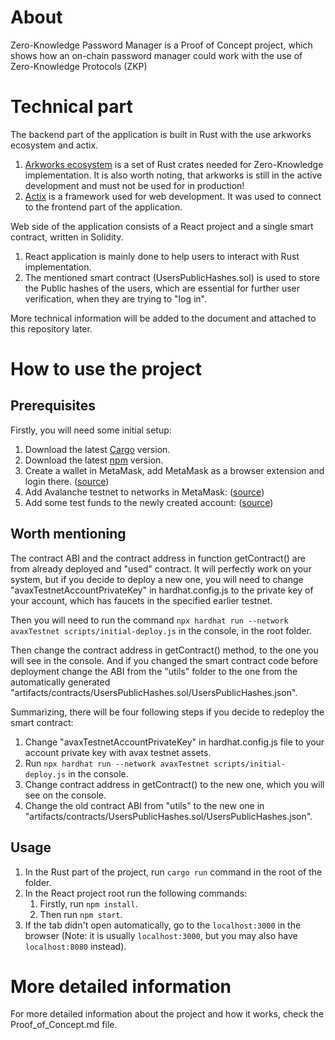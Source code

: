 # About
Zero-Knowledge Password Manager is a Proof of Concept project, which shows how an on-chain password manager could work with the use of Zero-Knowledge Protocols (ZKP)

# Technical part
The backend part of the application is built in Rust with the use arkworks ecosystem and actix.
1. [Arkworks ecosystem](https://github.com/arkworks-rs) is a set of Rust crates needed for Zero-Knowledge implementation. It is also worth noting, that arkworks is still in the active development and must not be used for in production!
2. [Actix](https://actix.rs/) is a framework used for web development. It was used to connect to the frontend part of the application.

Web side of the application consists of a React project and a single smart contract, written in Solidity.
1. React application is mainly done to help users to interact with Rust implementation.
2. The mentioned smart contract (UsersPublicHashes.sol) is used to store the Public hashes of the users, which are essential for further user verification, when they are trying to "log in".

More technical information will be added to the document and attached to this repository later.

# How to use the project

## Prerequisites 
Firstly, you will need some initial setup:
1. Download the latest [Cargo](https://doc.rust-lang.org/cargo/getting-started/installation.html) version.
2. Download the latest [npm](https://nodejs.org/en/download/) version.
3. Create a wallet in MetaMask, add MetaMask as a browser extension and login there. ([source](https://www.geeksforgeeks.org/how-to-install-and-use-metamask-on-google-chrome/))
4. Add Avalanche testnet to networks in MetaMask: ([source](https://support.avax.network/en/articles/6224787-how-to-connect-to-the-fuji-testnet))
5. Add some test funds to the newly created account: ([source](https://core.app/tools/testnet-faucet))

## Worth mentioning
The contract ABI and the contract address in function getContract() are from already deployed and "used" contract. It will perfectly work on your system, but if you decide to deploy a new one, you will need to change "avaxTestnetAccountPrivateKey" in hardhat.config.js to the private key of your account, which has faucets in the specified earlier testnet.

Then you will need to run the command `npx hardhat run --network avaxTestnet scripts/initial-deploy.js` in the console, in the root folder.

Then change the contract address in getContract() method, to the one you will see in the console. And if you changed the smart contract code before deployment change the ABI from the "utils" folder to the one from the automatically generated "artifacts/contracts/UsersPublicHashes.sol/UsersPublicHashes.json".

Summarizing, there will be four following steps if you decide to redeploy the smart contract:
1. Change "avaxTestnetAccountPrivateKey" in hardhat.config.js file to your account private key with avax testnet assets.
2. Run `npx hardhat run --network avaxTestnet scripts/initial-deploy.js` in the console.
3. Change contract address in getContract() to the new one, which you will see on the console.
4. Change the old contract ABI from "utils" to the new one in "artifacts/contracts/UsersPublicHashes.sol/UsersPublicHashes.json".

## Usage

1. In the Rust part of the project, run `cargo run` command in the root of the folder.
2. In the React project root run the following commands:
   1. Firstly, run `npm install`.
   2. Then run `npm start`.
3. If the tab didn't open automatically, go to the `localhost:3000` in the browser (Note: it is usually `localhost:3000`, but you may also have `localhost:8080` instead).

# More detailed information

For more detailed information about the project and how it works, check the Proof_of_Concept.md file.